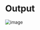 # Output 

![image](https://user-images.githubusercontent.com/81433387/174475956-39e78428-7431-413e-be79-fdb25b076a0e.png)
